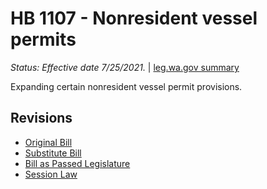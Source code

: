 # HB 1107 - Nonresident vessel permits
*Status: Effective date 7/25/2021.* | [leg.wa.gov summary](https://app.leg.wa.gov/billsummary?BillNumber=1107&Year=2021)

Expanding certain nonresident vessel permit provisions.

## Revisions
* [Original Bill](1/)
* [Substitute Bill](S/)
* [Bill as Passed Legislature](S.PL/)
* [Session Law](S.SL/)
